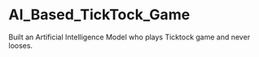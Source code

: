 # AI_Based_TickTock_Game
Built an Artificial Intelligence Model who plays Ticktock game and never looses.
